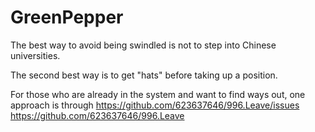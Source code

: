 # GreenPepper
The best way to avoid being swindled is not to step into Chinese universities.

The second best way is to get "hats" before taking up a position.

For those who are already in the system and want to find ways out, one approach is through https://github.com/623637646/996.Leave/issues https://github.com/623637646/996.Leave
